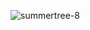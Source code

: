 <!-- ### Hi there 👋
 -->
<!--
**Summertree-8/Summertree-8** is a ✨ _special_ ✨ repository because its `README.md` (this file) appears on your GitHub profile.

Here are some ideas to get you started:

- 🔭 I’m currently working on ...
- 🌱 I’m currently learning ...
- 👯 I’m looking to collaborate on ...
- 🤔 I’m looking for help with ...
- 💬 Ask me about ...
- 📫 How to reach me: ...
- 😄 Pronouns: ...
- ⚡ Fun fact: ...
-->
<!-- <h3 align="center"></h3> -->


<!-- <p>&nbsp;<img align="center" src="https://github-readme-stats.vercel.app/api?username=summertree-8&show_icons=true&locale=en&theme=dracula&count_private=true& alt="summertree-8" /></p> -->
<p><img align="left" src="https://github-readme-stats.vercel.app/api/top-langs?username=summertree-8&show_icons=true&locale=en&layout=compact&theme=dark" alt="summertree-8" &theme=synthwave/></p>




